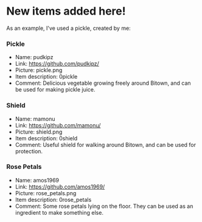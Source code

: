 # New items added here!

As an example, I've used a pickle, created by me:

### Pickle

- Name: pudkipz
- Link: https://github.com/pudkipz/
- Picture: pickle.png
- Item description: 0pickle
- Comment: Delicious vegetable growing freely around Bitown, and can be used for making pickle juice.
	
	

### Shield

- Name: mamonu
- Link: https://github.com/mamonu/
- Picture: shield.png
- Item description: 0shield
- Comment: Useful shield for walking around Bitown, and can be used for protection.



### Rose Petals

- Name: amos1969
- Link: https://github.com/amos1969/
- Picture: rose_petals.png
- Item description: 0rose_petals
- Comment: Some rose petals lying on the floor. They can be used as an ingredient to make something else.



